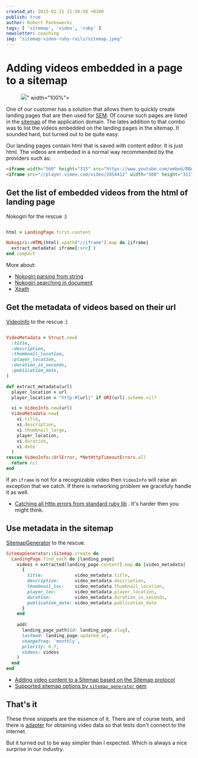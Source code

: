 ```yaml
---
created_at: 2015-02-21 21:50:58 +0100
publish: true
author: Robert Pankowecki
tags: [ 'sitemap', 'video', 'ruby' ]
newsletter: coaching
img: "sitemap-video-ruby-rails/sitemap.jpeg"
---
```


# Adding videos embedded in a page to a sitemap

<p>
  <figure>
    <img src="<%= src_fit("sitemap-video-ruby-rails/sitemap.jpeg") %>" width="100%">
  </figure>
</p>

One of our customer has a solution that allows them to quickly
create landing pages that are then used
for [SEM](http://en.wikipedia.org/wiki/Search_engine_marketing). Of course
such pages are listed in the [sitemap](/2014/02/sitemaps-with-a-bit-of-metal/)
of the application domain. The lates addition to that combo was to
list the videos embedded on the landing pages in the sitemap. It sounded hard,
but turned out to be quite easy.

<!-- more -->

Our landing pages contain html that is saved with content editor. It is just html.
The videos are embeded in a normal way recommended by the providers such as:

```html
<iframe width="560" height="315" src="https://www.youtube.com/embed/BBnN5VLuxKw" frameborder="0" allowfullscreen></iframe>
<iframe src="//player.vimeo.com/video/2854412" width="500" height="311" frameborder="0" webkitallowfullscreen mozallowfullscreen allowfullscreen></iframe>
```

## Get the list of embedded videos from the html of landing page

Nokogiri for the rescue :)

```ruby

html = LandingPage.first.content

Nokogiri::HTML(html).xpath("//iframe").map do |iframe|
  extract_metadata( iframe[:src] )
end.compact
```

More about:

* [Nokogiri parsing from string](http://www.nokogiri.org/tutorials/parsing_an_html_xml_document.html#from_a_string)
* [Nokogiri searching in document](http://www.nokogiri.org/tutorials/searching_a_xml_html_document.html#basic_searching)
* [Xpath](http://www.w3schools.com/xpath/)

## Get the metadata of videos based on their url

[VideoInfo](https://github.com/thibaudgg/video_info/) to the rescue :)

```ruby

VideoMetadata = Struct.new(
  :title,
  :description,
  :thumbnail_location,
  :player_location,
  :duration_in_seconds,
  :publication_date,
)

def extract_metadata(url)
  player_location = url
  player_location = "http:#{url}" if URI(url).scheme.nil?

  vi = VideoInfo.new(url)
  VideoMetadata.new(
    vi.title,
    vi.description,
    vi.thumbnail_large,
    player_location,
    vi.duration,
    vi.date
  )
rescue VideoInfo::UrlError, *NetHttpTimeoutErrors.all
  return nil
end
```

If an `iframe` is not for a recognizable video then `VideoInfo` will raise an exception
that we catch. If there is networking problem we gracefuly handle
it as well.

* [Catching all Http errors from standard ruby lib](https://github.com/barsoom/net_http_timeout_errors) .
It's harder then you might think.

## Use metadata in the sitemap

[SitemapGenerator](https://github.com/kjvarga/sitemap_generator) to the rescue.

```ruby
SitemapGenerator::Sitemap.create do
  LandingPage.find_each do |landing_page|
    videos = extracted(landing_page.content).map do |video_metadata|
      {
        title:            video_metadata.title,
        description:      video_metadata.description,
        thumbnail_loc:    video_metadata.thumbnail_location,
        player_loc:       video_metadata.player_location,
        duration:         video_metadata.duration_in_seconds,
        publication_date: video_metadata.publication_date
      }
    end
    
    add(
      landing_page_path(id: landing_page.slug),
      lastmod: landing_page.updated_at,
      changefreq: 'monthly',
      priority: 0.7,
      videos: videos
    )
  end
end
```

* [Adding video content to a Sitemap based on the Sitemap protocol](https://support.google.com/webmasters/answer/80472?hl=en#2)
* [Supported sitemap options by `sitemap_generator` gem](http://www.rubydoc.info/gems/sitemap_generator/4.3.1/SitemapGenerator/Builder/SitemapUrl:initialize)

## That's it

These three snippets are the essence of it. There are of course tests, and there is
[adapter](http://blog.arkency.com/2014/08/ruby-rails-adapters/) for obtaining video
data so that tests don't connect to the internet.

But it turned out to be way simpler than I expected. Which is always a nice surprise
in our industry.

